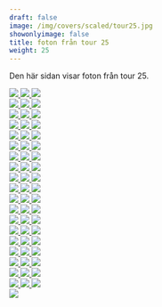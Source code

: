 ```yaml
---  
draft: false  
image: /img/covers/scaled/tour25.jpg  
showonlyimage: false  
title: foton från tour 25  
weight: 25  
---
```


Den här sidan visar foton från tour 25.

<div class="col-md-8"> <div class="row">  
<a href="/img/tour25/scaled/001.JPG" data-toggle="lightbox"         data-gallery="example-gallery" class="col-sm-4">
<img src="/img/tour25/thumbs/001.JPG" class="img-fluid"> </a>  
<a href="/img/tour25/scaled/002.JPG" data-toggle="lightbox"         data-gallery="example-gallery" class="col-sm-4">
<img src="/img/tour25/thumbs/002.JPG" class="img-fluid"> </a>  
<a href="/img/tour25/scaled/003.JPG" data-toggle="lightbox"         data-gallery="example-gallery" class="col-sm-4">
<img src="/img/tour25/thumbs/003.JPG" class="img-fluid"> </a> </div>
<div class="row">  
<a href="/img/tour25/scaled/004.JPG" data-toggle="lightbox"         data-gallery="example-gallery" class="col-sm-4">
<img src="/img/tour25/thumbs/004.JPG" class="img-fluid"> </a>  
<a href="/img/tour25/scaled/005.JPG" data-toggle="lightbox"         data-gallery="example-gallery" class="col-sm-4">
<img src="/img/tour25/thumbs/005.JPG" class="img-fluid"> </a>  
<a href="/img/tour25/scaled/006.JPG" data-toggle="lightbox"         data-gallery="example-gallery" class="col-sm-4">
<img src="/img/tour25/thumbs/006.JPG" class="img-fluid"> </a> </div>
<div class="row">  
<a href="/img/tour25/scaled/007.JPG" data-toggle="lightbox"         data-gallery="example-gallery" class="col-sm-4">
<img src="/img/tour25/thumbs/007.JPG" class="img-fluid"> </a>  
<a href="/img/tour25/scaled/008.JPG" data-toggle="lightbox"         data-gallery="example-gallery" class="col-sm-4">
<img src="/img/tour25/thumbs/008.JPG" class="img-fluid"> </a>  
<a href="/img/tour25/scaled/009.JPG" data-toggle="lightbox"         data-gallery="example-gallery" class="col-sm-4">
<img src="/img/tour25/thumbs/009.JPG" class="img-fluid"> </a> </div>
<div class="row">  
<a href="/img/tour25/scaled/010.JPG" data-toggle="lightbox"         data-gallery="example-gallery" class="col-sm-4">
<img src="/img/tour25/thumbs/010.JPG" class="img-fluid"> </a>  
<a href="/img/tour25/scaled/011.JPG" data-toggle="lightbox"         data-gallery="example-gallery" class="col-sm-4">
<img src="/img/tour25/thumbs/011.JPG" class="img-fluid"> </a>  
<a href="/img/tour25/scaled/012.JPG" data-toggle="lightbox"         data-gallery="example-gallery" class="col-sm-4">
<img src="/img/tour25/thumbs/012.JPG" class="img-fluid"> </a> </div>
<div class="row">  
<a href="/img/tour25/scaled/013.JPG" data-toggle="lightbox"         data-gallery="example-gallery" class="col-sm-4">
<img src="/img/tour25/thumbs/013.JPG" class="img-fluid"> </a>  
<a href="/img/tour25/scaled/014.JPG" data-toggle="lightbox"         data-gallery="example-gallery" class="col-sm-4">
<img src="/img/tour25/thumbs/014.JPG" class="img-fluid"> </a>  
<a href="/img/tour25/scaled/015.JPG" data-toggle="lightbox"         data-gallery="example-gallery" class="col-sm-4">
<img src="/img/tour25/thumbs/015.JPG" class="img-fluid"> </a> </div>
<div class="row">  
<a href="/img/tour25/scaled/016.JPG" data-toggle="lightbox"         data-gallery="example-gallery" class="col-sm-4">
<img src="/img/tour25/thumbs/016.JPG" class="img-fluid"> </a>  
<a href="/img/tour25/scaled/017.JPG" data-toggle="lightbox"         data-gallery="example-gallery" class="col-sm-4">
<img src="/img/tour25/thumbs/017.JPG" class="img-fluid"> </a>  
<a href="/img/tour25/scaled/018.JPG" data-toggle="lightbox"         data-gallery="example-gallery" class="col-sm-4">
<img src="/img/tour25/thumbs/018.JPG" class="img-fluid"> </a> </div>
<div class="row">  
<a href="/img/tour25/scaled/019.JPG" data-toggle="lightbox"         data-gallery="example-gallery" class="col-sm-4">
<img src="/img/tour25/thumbs/019.JPG" class="img-fluid"> </a>  
<a href="/img/tour25/scaled/020.JPG" data-toggle="lightbox"         data-gallery="example-gallery" class="col-sm-4">
<img src="/img/tour25/thumbs/020.JPG" class="img-fluid"> </a>  
<a href="/img/tour25/scaled/021.JPG" data-toggle="lightbox"         data-gallery="example-gallery" class="col-sm-4">
<img src="/img/tour25/thumbs/021.JPG" class="img-fluid"> </a> </div>
<div class="row">  
<a href="/img/tour25/scaled/022.JPG" data-toggle="lightbox"         data-gallery="example-gallery" class="col-sm-4">
<img src="/img/tour25/thumbs/022.JPG" class="img-fluid"> </a>  
<a href="/img/tour25/scaled/023.JPG" data-toggle="lightbox"         data-gallery="example-gallery" class="col-sm-4">
<img src="/img/tour25/thumbs/023.JPG" class="img-fluid"> </a>  
<a href="/img/tour25/scaled/024.JPG" data-toggle="lightbox"         data-gallery="example-gallery" class="col-sm-4">
<img src="/img/tour25/thumbs/024.JPG" class="img-fluid"> </a> </div>
<div class="row">  
<a href="/img/tour25/scaled/025.JPG" data-toggle="lightbox"         data-gallery="example-gallery" class="col-sm-4">
<img src="/img/tour25/thumbs/025.JPG" class="img-fluid"> </a>  
<a href="/img/tour25/scaled/026.JPG" data-toggle="lightbox"         data-gallery="example-gallery" class="col-sm-4">
<img src="/img/tour25/thumbs/026.JPG" class="img-fluid"> </a>  
<a href="/img/tour25/scaled/027.JPG" data-toggle="lightbox"         data-gallery="example-gallery" class="col-sm-4">
<img src="/img/tour25/thumbs/027.JPG" class="img-fluid"> </a> </div>
<div class="row">  
<a href="/img/tour25/scaled/028.JPG" data-toggle="lightbox"         data-gallery="example-gallery" class="col-sm-4">
<img src="/img/tour25/thumbs/028.JPG" class="img-fluid"> </a>  
<a href="/img/tour25/scaled/029.JPG" data-toggle="lightbox"         data-gallery="example-gallery" class="col-sm-4">
<img src="/img/tour25/thumbs/029.JPG" class="img-fluid"> </a>  
<a href="/img/tour25/scaled/030.JPG" data-toggle="lightbox"         data-gallery="example-gallery" class="col-sm-4">
<img src="/img/tour25/thumbs/030.JPG" class="img-fluid"> </a> </div>
<div class="row">  
<a href="/img/tour25/scaled/031.JPG" data-toggle="lightbox"         data-gallery="example-gallery" class="col-sm-4">
<img src="/img/tour25/thumbs/031.JPG" class="img-fluid"> </a>  
<a href="/img/tour25/scaled/032.JPG" data-toggle="lightbox"         data-gallery="example-gallery" class="col-sm-4">
<img src="/img/tour25/thumbs/032.JPG" class="img-fluid"> </a>  
<a href="/img/tour25/scaled/033.JPG" data-toggle="lightbox"         data-gallery="example-gallery" class="col-sm-4">
<img src="/img/tour25/thumbs/033.JPG" class="img-fluid"> </a> </div>
<div class="row">  
<a href="/img/tour25/scaled/034.JPG" data-toggle="lightbox"         data-gallery="example-gallery" class="col-sm-4">
<img src="/img/tour25/thumbs/034.JPG" class="img-fluid"> </a>  
<a href="/img/tour25/scaled/035.JPG" data-toggle="lightbox"         data-gallery="example-gallery" class="col-sm-4">
<img src="/img/tour25/thumbs/035.JPG" class="img-fluid"> </a>  
<a href="/img/tour25/scaled/036.JPG" data-toggle="lightbox"         data-gallery="example-gallery" class="col-sm-4">
<img src="/img/tour25/thumbs/036.JPG" class="img-fluid"> </a> </div>
<div class="row">  
<a href="/img/tour25/scaled/037.JPG" data-toggle="lightbox"         data-gallery="example-gallery" class="col-sm-4">
<img src="/img/tour25/thumbs/037.JPG" class="img-fluid"> </a>  
<a href="/img/tour25/scaled/038.JPG" data-toggle="lightbox"         data-gallery="example-gallery" class="col-sm-4">
<img src="/img/tour25/thumbs/038.JPG" class="img-fluid"> </a>  
<a href="/img/tour25/scaled/039.JPG" data-toggle="lightbox"         data-gallery="example-gallery" class="col-sm-4">
<img src="/img/tour25/thumbs/039.JPG" class="img-fluid"> </a> </div>
<div class="row">  
<a href="/img/tour25/scaled/040.JPG" data-toggle="lightbox"         data-gallery="example-gallery" class="col-sm-4">
<img src="/img/tour25/thumbs/040.JPG" class="img-fluid"> </a>  
<a href="/img/tour25/scaled/041.JPG" data-toggle="lightbox"         data-gallery="example-gallery" class="col-sm-4">
<img src="/img/tour25/thumbs/041.JPG" class="img-fluid"> </a>  
<a href="/img/tour25/scaled/042.JPG" data-toggle="lightbox"         data-gallery="example-gallery" class="col-sm-4">
<img src="/img/tour25/thumbs/042.JPG" class="img-fluid"> </a> </div>
<div class="row">  
<a href="/img/tour25/scaled/043.JPG" data-toggle="lightbox"         data-gallery="example-gallery" class="col-sm-4">
<img src="/img/tour25/thumbs/043.JPG" class="img-fluid"> </a>  
<a href="/img/tour25/scaled/044.JPG" data-toggle="lightbox"         data-gallery="example-gallery" class="col-sm-4">
<img src="/img/tour25/thumbs/044.JPG" class="img-fluid"> </a>  
<a href="/img/tour25/scaled/045.JPG" data-toggle="lightbox"         data-gallery="example-gallery" class="col-sm-4">
<img src="/img/tour25/thumbs/045.JPG" class="img-fluid"> </a> </div>
<div class="row">  
<a href="/img/tour25/scaled/046.JPG" data-toggle="lightbox"         data-gallery="example-gallery" class="col-sm-4">
<img src="/img/tour25/thumbs/046.JPG" class="img-fluid"> </a>  
<a href="/img/tour25/scaled/047.JPG" data-toggle="lightbox"         data-gallery="example-gallery" class="col-sm-4">
<img src="/img/tour25/thumbs/047.JPG" class="img-fluid"> </a>  
<a href="/img/tour25/scaled/048.JPG" data-toggle="lightbox"         data-gallery="example-gallery" class="col-sm-4">
<img src="/img/tour25/thumbs/048.JPG" class="img-fluid"> </a> </div>
<div class="row">  
<a href="/img/tour25/scaled/049.JPG" data-toggle="lightbox"         data-gallery="example-gallery" class="col-sm-4">
<img src="/img/tour25/thumbs/049.JPG" class="img-fluid"> </a>  
<a href="/img/tour25/scaled/050.JPG" data-toggle="lightbox"         data-gallery="example-gallery" class="col-sm-4">
<img src="/img/tour25/thumbs/050.JPG" class="img-fluid"> </a>  
<a href="/img/tour25/scaled/051.JPG" data-toggle="lightbox"         data-gallery="example-gallery" class="col-sm-4">
<img src="/img/tour25/thumbs/051.JPG" class="img-fluid"> </a> </div>
<div class="row">  
<a href="/img/tour25/scaled/052.JPG" data-toggle="lightbox"         data-gallery="example-gallery" class="col-sm-4">
<img src="/img/tour25/thumbs/052.JPG" class="img-fluid"> </a>  
<a href="/img/tour25/scaled/053.JPG" data-toggle="lightbox"         data-gallery="example-gallery" class="col-sm-4">
<img src="/img/tour25/thumbs/053.JPG" class="img-fluid"> </a>  
<a href="/img/tour25/scaled/054.JPG" data-toggle="lightbox"         data-gallery="example-gallery" class="col-sm-4">
<img src="/img/tour25/thumbs/054.JPG" class="img-fluid"> </a> </div>
<div class="row">  
<a href="/img/tour25/scaled/055.JPG" data-toggle="lightbox"         data-gallery="example-gallery" class="col-sm-4">
<img src="/img/tour25/thumbs/055.JPG" class="img-fluid"> </a>  
<a href="/img/tour25/scaled/056.JPG" data-toggle="lightbox"         data-gallery="example-gallery" class="col-sm-4">
<img src="/img/tour25/thumbs/056.JPG" class="img-fluid"> </a>  
<a href="/img/tour25/scaled/057.JPG" data-toggle="lightbox"         data-gallery="example-gallery" class="col-sm-4">
<img src="/img/tour25/thumbs/057.JPG" class="img-fluid"> </a> </div>
<div class="row">  
<a href="/img/tour25/scaled/058.JPG" data-toggle="lightbox"         data-gallery="example-gallery" class="col-sm-4">
<img src="/img/tour25/thumbs/058.JPG" class="img-fluid"> </a> </div>
</div>
